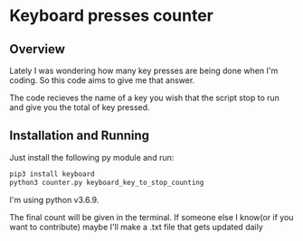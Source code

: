 # Keyboard presses counter

## Overview
Lately I was wondering how many key presses are being done when I'm coding. So this code aims to give me that answer.

The code recieves the name of a key you wish that the script stop to run and give you the total of key pressed.

## Installation and Running
Just install the following py module and run: 

```python
pip3 install keyboard
python3 counter.py keyboard_key_to_stop_counting
```

I'm using python v3.6.9.

The final count will be given in the terminal. If someone else I know(or if you want to contribute) maybe I'll make a .txt file that gets updated daily